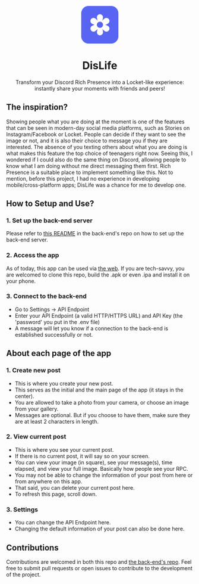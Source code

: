 <p align="center"><img src="https://raw.githubusercontent.com/pdt1806/DisLife/main/assets/images/icons/curved.png" width="20%"></img></p>
<h1 align="center">DisLife</h1>

<p align="center">Transform your Discord Rich Presence into a Locket-like experience: instantly share your moments with friends and peers!</p>

## The inspiration?

Showing people what you are doing at the moment is one of the features that can be seen in modern-day social media platforms, such as Stories on Instagram/Facebook or Locket. People can decide if they want to see the image or not, and it is also their choice to message you if they are interested. The absence of you texting others about what you are doing is what makes this feature the top choice of teenagers right now. Seeing this, I wondered if I could also do the same thing on Discord, allowing people to know what I am doing without me direct messaging them first. Rich Presence is a suitable place to implement something like this. Not to mention, before this project, I had no experience in developing mobile/cross-platform apps; DisLife was a chance for me to develop one.

## How to Setup and Use?

### 1. Set up the back-end server

Please refer to [this README](https://github.com/pdt1806/DisLife-backend/blob/main/README.md) in the back-end's repo on how to set up the back-end server.

### 2. Access the app

As of today, this app can be used via [the web](https://dislife.bennynguyen.dev). If you are tech-savvy, you are welcomed to clone this repo, build the .apk or even .ipa and install it on your phone.

### 3. Connect to the back-end

- Go to Settings -> API Endpoint
- Enter your API Endpoint (a valid HTTP/HTTPS URL) and API Key (the 'password' you put in the .env file)
- A message will let you know if a connection to the back-end is established successfully or not.

## About each page of the app

### 1. Create new post

- This is where you create your new post.
- This serves as the initial and the main page of the app (it stays in the center).
- You are allowed to take a photo from your camera, or choose an image from your gallery.
- Messages are optional. But if you choose to have them, make sure they are at least 2 characters in length.

### 2. View current post

- This is where you see your current post.
- If there is no current post, it will say so on your screen.
- You can view your image (in square), see your message(s), time elapsed, and view your full image. Basically how people see your RPC.
- You may not be able to change the information of your post from here or from anywhere on this app.
- That said, you can delete your current post here.
- To refresh this page, scroll down.

### 3. Settings

- You can change the API Endpoint here.
- Changing the default information of your post can also be done here.

## Contributions

Contributions are welcomed in both this repo and [the back-end's repo](https://github.com/pdt1806/DisLife-backend).
Feel free to submit pull requests or open issues to contribute to the development of the project.

